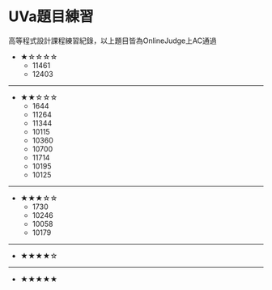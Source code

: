 # UVa題目練習

高等程式設計課程練習紀錄，以上題目皆為OnlineJudge上AC通過
+ ★☆☆☆☆
    + 11461
    + 12403
-----------
+ ★★☆☆☆
    + 1644
    + 11264
    + 11344
    + 10115
    + 10360
    + 10700
    + 11714
    + 10195
    + 10125
-----------
+ ★★★☆☆
    + 1730
    + 10246
    + 10058
    + 10179
-----------
+ ★★★★☆
-----------
+ ★★★★★
